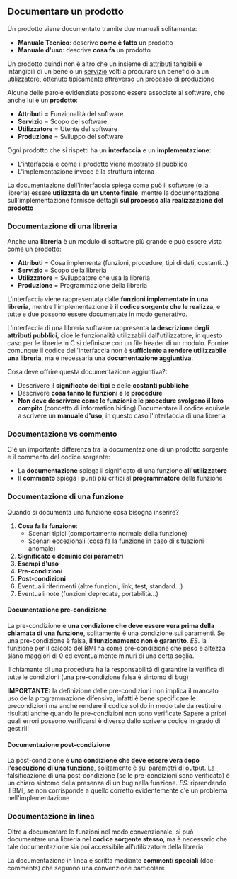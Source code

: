 ## Documentare un prodotto
Un prodotto viene documentato tramite due manuali solitamente:
- **Manuale Tecnico**: descrive **come è fatto** un prodotto
- **Manuale d'uso**: descrive **cosa fa** un prodotto

Un prodotto quindi non è altro che un insieme di <u>attributi</u> tangibili e intangibili di un bene o un <u>servizio</u> volti a procurare un beneficio a un <u>utilizzatore</u>, ottenuto tipicamente attraverso un processo di <u>produzione</u>

Alcune delle parole evidenziate possono essere associate al software, che anche lui è un **prodotto**:
- **Attributi** = Funzionalità del software
- **Servizio** = Scopo del software
- **Utilizzatore** = Utente del software
- **Produzione** = Sviluppo del software

Ogni prodotto che si rispetti ha un **interfaccia** e un **implementazione**:
- L'interfaccia è come il prodotto viene mostrato al pubblico
- L'implementazione invece è la struttura interna

La documentazione dell'interfaccia spiega come può il software (o la libreria) essere **utilizzata da un utente finale**, mentre la documentazione sull'implementazione fornisce dettagli **sul processo alla realizzazione del prodotto** 
### Documentazione di una libreria
Anche una **libreria** è un modulo di software più grande e può essere vista come un prodotto:
- **Attributi** = Cosa implementa (funzioni, procedure, tipi di dati, costanti...)
- **Servizio** = Scopo della libreria
- **Utilizzatore** = Sviluppatore che usa la libreria
- **Produzione** = Programmazione della libreria

L'interfaccia viene rappresentata dalle **funzioni implementate in una libreria**, mentre l'implementazione è **il codice sorgente che le realizza**, e tutte e due possono essere documentate in modo generativo.

L'interfaccia di una libreria software rappresenta **la descrizione degli attributi pubblici**, cioè le funzionalità utilizzabili dall'utilizzatore, in questo caso per le librerie in C si definisce con un file header di un modulo.
Fornire comunque il codice dell'interfaccia non è **sufficiente a rendere utilizzabile una libreria**, ma è necessaria una **documentazione aggiuntiva**.

Cosa deve offrire questa documentazione aggiuntiva?:
- Descrivere il **significato dei tipi** e delle **costanti pubbliche**
- Descrivere **cosa fanno le funzioni e le procedure**
- **Non deve descrivere come le funzioni e le procedure svolgono il loro compito** (concetto di information hiding)
Documentare il codice equivale a scrivere un **manuale d'uso**, in questo caso l'interfaccia di una libreria
### Documentazione vs commento
C'è un importante differenza tra la documentazione di un prodotto sorgente e il commento del codice sorgente:
- La **documentazione** spiega il significato di una funzione **all'utilizzatore**
- Il **commento** spiega i punti più critici al **programmatore** della funzione
### Documentazione di una funzione
Quando si documenta una funzione cosa bisogna inserire?
1. **Cosa fa la funzione**:
   - Scenari tipici (comportamento normale della funzione)
   - Scenari eccezionali (cosa fa la funzione in caso di situazioni anomale)
2. **Significato e dominio dei parametri**
3. **Esempi d'uso** 
4. **Pre-condizioni**
5. **Post-condizioni**
6. Eventuali riferimenti (altre funzioni, link, test, standard...)
7. Eventuali note (funzioni deprecate, portabilità...)
#### Documentazione pre-condizione
La pre-condizione è **una condizione che deve essere vera prima della chiamata di una funzione**, solitamente è una condizione sui paramenti.
Se una pre-condizione è falsa, **il funzionamento non è garantito**.
*ES*. la funzione per il calcolo del BMI ha come pre-condizione che peso e altezza siano maggiori di 0 ed eventualmente minuri di una certa soglia.

Il chiamante di una procedura ha la responsabilità di garantire la verifica di tutte le condizioni (una pre-condizione falsa è sintomo di bug)

**IMPORTANTE:** la definizione delle pre-condizioni non implica il mancato uso della programmazione difensiva, infatti è bene specificare le precondizioni ma anche rendere il codice solido in modo tale da restituire risultati anche quando le pre-condizioni non sono verificate
Sapere a priori quali errori possono verificarsi è diverso dallo scrivere codice in grado di gestirli!
#### Documentazione post-condizione
La post-condizione è **una condizione che deve essere vera dopo l'esecuzione di una funzione**, solitamente è sui parametri di output.
La falsificazione di una post-condizione (se le pre-condizioni sono verificato) è un chiaro sintomo della presenza di un bug nella funzione. 
*ES*. riprendendo il BMI, se non corrisponde a quello corretto evidentemente c'è un problema nell'implementazione
### Documentazione in linea
Oltre a documentare le funzioni nel modo convenzionale, si può documentare una libreria nel **codice sorgente stesso**, ma è necessario che tale documentazione sia poi accessibile all'utilizzatore della libreria

La documentazione in linea è scritta mediante **commenti speciali** (doc-comments) che seguono una convenzione particolare